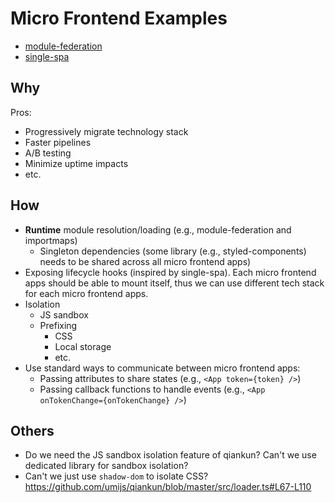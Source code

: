 # Micro Frontend Examples

- [module-federation](https://github.com/iendeavor/micro-frontend-examples/tree/module-federation/apps)
- [single-spa](https://github.com/iendeavor/micro-frontend-examples/tree/single-spa/apps)

## Why

Pros:

- Progressively migrate technology stack
- Faster pipelines
- A/B testing
- Minimize uptime impacts
- etc.

## How

- **Runtime** module resolution/loading (e.g., module-federation and importmaps)
  - Singleton dependencies (some library (e.g., styled-components) needs to be shared across all micro frontend apps)
- Exposing lifecycle hooks (inspired by single-spa). Each micro frontend apps should be able to mount itself, thus we can use different tech stack for each micro frontend apps.
- Isolation
  - JS sandbox
  - Prefixing
    - CSS
    - Local storage
    - etc.
- Use standard ways to communicate between micro frontend apps:
  - Passing attributes to share states (e.g., `<App token={token} />`)
  - Passing callback functions to handle events (e.g., `<App onTokenChange={onTokenChange} />`)

## Others

- Do we need the JS sandbox isolation feature of qiankun? Can't we use dedicated library for sandbox isolation?
- Can't we just use `shadow-dom` to isolate CSS? https://github.com/umijs/qiankun/blob/master/src/loader.ts#L67-L110
